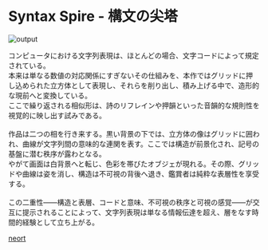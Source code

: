 # Syntax Spire - 構文の尖塔

![output](https://github.com/user-attachments/assets/22000193-108a-4a35-941c-f08a697a9775)

コンピュータにおける文字列表現は、ほとんどの場合、文字コードによって規定されている。<br/>
本来は単なる数値の対応関係にすぎないその仕組みを、本作ではグリッドに押し込められた立方体として表現し、それらを削り出し、積み上げる中で、造形的な現前へと変換している。<br/>
ここで繰り返される相似形は、詩のリフレインや押韻といった音韻的な規則性を視覚的に映し出す試みである。<br/>
<br/>
作品は二つの相を行き来する。黒い背景の下では、立方体の像はグリッドに囲われ、曲線が文字列間の意味的な連関を表す。ここでは構造が前景化され、記号の基盤に潜む秩序が露わとなる。<br/>
やがて画面は白背景へと転じ、色彩を帯びたオブジェが現れる。その際、グリッドや曲線は姿を消し、構造は不可視の背後へ退き、鑑賞者は純粋な表層性を享受する。<br/>
<br/>
この二重性——構造と表層、コードと意味、不可視の秩序と可視の感覚——が交互に提示されることによって、文字列表現は単なる情報伝達を超え、層をなす時間的経験として立ち上がる。

[neort](https://neort.io/art/d31f1m6dkg0sehilqgi0)
